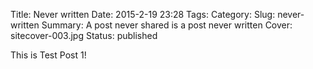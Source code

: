 Title: Never written
Date: 2015-2-19 23:28
Tags:
Category:
Slug: never-written
Summary: A post never shared is a post never written
Cover: sitecover-003.jpg
Status: published

This is Test Post 1!